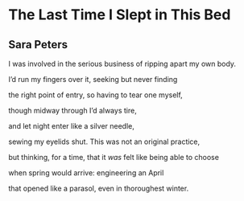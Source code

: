 # The Last Time I Slept in This Bed
## Sara Peters
I was involved in the serious business
of ripping apart my own body.

I’d run my fingers over it,
seeking but never finding

the right point of entry,
so having to tear one myself,

though midway through
I’d always tire,

and let night enter
like a silver needle,

sewing my eyelids shut.
This was not an original practice,

but thinking, for a time, that it _was_
felt like being able to choose

when spring would arrive:
engineering an April

that opened like a parasol,
even in thoroughest winter.